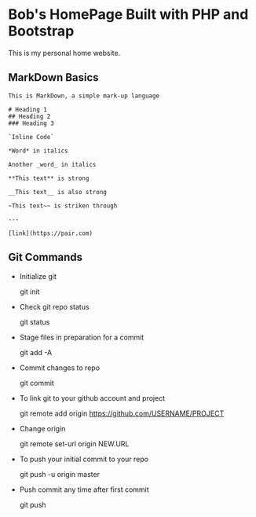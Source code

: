 # Bob's HomePage Built with PHP and Bootstrap

This is my personal home website.

## MarkDown Basics

```
This is MarkDown, a simple mark-up language

# Heading 1 
## Heading 2
### Heading 3

`Inline Code`

*Word* in italics

Another _word_ in italics

**This text** is strong

__This text__ is also strong

~This text~~ is striken through

---

[link](https://pair.com)

```

## Git Commands

* Initialize git

    git init

* Check git repo status

    git status

* Stage files in preparation for a commit

    git add -A

* Commit changes to repo

    git commit


* To link git to your github account and project

    git remote add origin https://github.com/USERNAME/PROJECT


* Change origin

    git remote set-url origin NEW.URL


* To push your initial commit to your repo

    git push -u origin master

* Push commit any time after first commit

    git push
